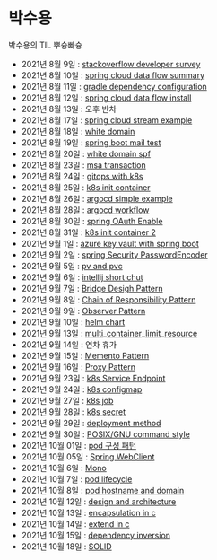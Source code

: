 # **박수용**
박수용의 TIL 뿌슝빠슝

- 2021년 8월 9일 : [stackoverflow developer survey](./etc/2021_stackoverflow_developer_survey.md)
- 2021년 8월 10일 : [spring cloud data flow summary](./spring_cloud_data_flow/summary.md)
- 2021년 8월 11일 : [gradle dependency configuration](./spring/gradle_dependency_configuration.md)
- 2021년 8월 12일 : [spring cloud data flow install](./spring_cloud_data_flow/scdf_install.md)
- 2021년 8월 13일 : 오후 반차
- 2021년 8월 17일 : [spring cloud stream example](./spring_cloud_data_flow/simple_stream_example.md)
- 2021년 8월 18일 : [white domain](./etc/white_domain.md)
- 2021년 8월 19일 : [spring boot mail test](./spring/spring_mail_test.md)
- 2021년 8월 20일 : [white domain spf](./etc/white_domain_SPF.md)
- 2021년 8월 23일 : [msa transaction](./msa/msa_transaction.md)
- 2021년 8월 24일 : [gitops with k8s](./DevOps/GitOps_with_k8s.md)
- 2021년 8월 25일 : [k8s init container](./k8s/init_container.md)
- 2021년 8월 26일 : [argocd simple example](./DevOps/argocd_simple_example.md)
- 2021년 8월 28일 : [argocd workflow](./DevOps/argocd_workflow.md)
- 2021년 8월 30일 : [spring OAuth Enable](./spring/spring_OAuth_enable.md)
- 2021년 8월 31일 : [k8s init container 2](./k8s/init_container2.md)
- 2021년 9월 1일  : [azure key vault with spring boot](./cloud_provider/azure_key_vault_with_java.md)
- 2021년 9월 2일  : [spring Security PasswordEncoder](./spring/passwordEncoder.md)
- 2021년 9월 5일  : [pv and pvc](./k8s/pv_pvc.md)
- 2021년 9월 6일  : [intellij short chut](./etc/intellij_shortcut.md)
- 2021년 9월 7일  : [Bridge Desigh Pattern](./design_pattern/bridge_pattern.md)
- 2021년 9월 8일  : [Chain of Responsibility Pattern](./design_pattern/Chain_of_responsibility.md)
- 2021년 9월 9일  : [Observer Pattern](./design_pattern/observer_pattern.md)
- 2021년 9월 10일 : [helm chart](./k8s/helm.md)
- 2021년 9월 13일 : [multi_container_limit_resource](./k8s/multi_container_limit_range.md)
- 2021년 9월 14일 : 연차 휴가
- 2021년 9월 15일 : [Memento Pattern](./design_pattern/Memento_pattern.md)
- 2021년 9월 16일 : [Proxy Pattern](./design_pattern/proxy_pattern.md)
- 2021년 9월 23일 : [k8s Service Endpoint](./k8s/service_endpoint.md)
- 2021년 9월 24일 : [k8s configmap](./k8s/configmap.md)
- 2021년 9월 27일 : [k8s job](./k8s/job.md)
- 2021년 9월 28일 : [k8s secret](./k8s/secret.md)
- 2021년 9월 29일 : [deployment method](./etc/deploy_method.md)
- 2021년 9월 30일 : [POSIX/GNU command style](./etc/posix_gnu_command.md)
- 2021년 10월 01일 : [pod 구성 패턴](./k8s/pod_pattern.md)
- 2021년 10월 05일 : [Spring WebClient](./spring/webClient.md)
- 2021년 10월 6일 : [Mono](./spring/mono.md)
- 2021년 10월 7일 : [pod lifecycle](./k8s/pod_lifecycle.md)
- 2021년 10월 8일 : [pod hostname and domain](./k8s/using_domain.md)
- 2021년 10월 12일 : [design and architecture](./clean_architecture/design_and_architecture.md)
- 2021년 10월 13일 : [encapsulation in c](./clean_architecture/Encapsulation_in_C.md)
- 2021년 10월 14일 : [extend in c](./clean_architecture/extend_in_c.md)
- 2021년 10월 15일 : [dependency inversion](./clean_architecture/dependency_inversion.md)
- 2021년 10월 18일 : [SOLID](./clean_architecture/SOLID.md)